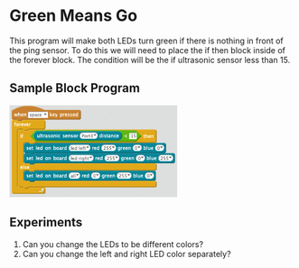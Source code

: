 # Green Means Go

This program will make both LEDs turn green if there is nothing in front of the ping sensor.  To do this we will need to place the if <CONDITION> then block inside of the
forever block.  The condition will be the if ultrasonic sensor less than 15.

## Sample Block Program

![Green to Go](../img/green-means-go.png)

## Experiments
1. Can you change the LEDs to be different colors?
2. Can you change the left and right LED color separately?
